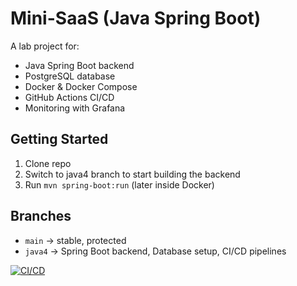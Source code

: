 # Mini-SaaS (Java Spring Boot)

A lab project for:
- Java Spring Boot backend
- PostgreSQL database
- Docker & Docker Compose
- GitHub Actions CI/CD
- Monitoring with Grafana

## Getting Started
1. Clone repo
2. Switch to java4 branch to start building the backend
3. Run `mvn spring-boot:run` (later inside Docker)

## Branches
- `main` → stable, protected
- `java4` → Spring Boot backend, Database setup, CI/CD pipelines

[![CI/CD](https://github.com/OltiKlaiqi/mini-saas-2/actions/workflows/build.yml/badge.svg)](https://github.com/OltiKlaiqi/mini-saas-2/actions/workflows/build.yml)

